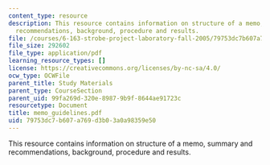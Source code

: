 ```yaml
---
content_type: resource
description: This resource contains information on structure of a memo, summary and
  recommendations, background, procedure and results.
file: /courses/6-163-strobe-project-laboratory-fall-2005/79753dc7b607a769d3b03a0a98359e50_memo_guidelines.pdf
file_size: 292602
file_type: application/pdf
learning_resource_types: []
license: https://creativecommons.org/licenses/by-nc-sa/4.0/
ocw_type: OCWFile
parent_title: Study Materials
parent_type: CourseSection
parent_uid: 99fa269d-320e-8987-9b9f-8644ae91723c
resourcetype: Document
title: memo_guidelines.pdf
uid: 79753dc7-b607-a769-d3b0-3a0a98359e50
---
```

This resource contains information on structure of a memo, summary and recommendations, background, procedure and results.
